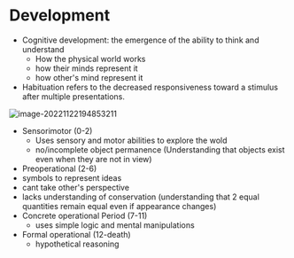 # Development

- Cognitive development: the emergence of the ability to think and understand
  - How the physical world works
  - how their minds represent it
  - how other's mind represent it
- Habituation refers to the decreased responsiveness toward a stimulus after multiple presentations.

![image-20221122194853211](/home/abhijith/snap/typora/76/.config/Typora/typora-user-images/image-20221122194853211.png)

- Sensorimotor (0-2)
  - Uses sensory and motor abilities to explore the wold
  - no/incomplete object permanence (Understanding that objects exist even when they are not in view)
-  Preoperational (2-6)
  - symbols to represent ideas
  - cant take other's perspective
  - lacks understanding of conservation (understanding that 2 equal quantities remain equal even if appearance changes) 
- Concrete operational Period (7-11)
  - uses simple logic and mental manipulations
- Formal operational (12-death)
  - hypothetical reasoning